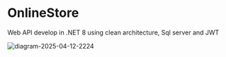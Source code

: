 # OnlineStore

Web API develop in .NET 8 using clean architecture, Sql server and JWT

![diagram-2025-04-12-2224](https://github.com/user-attachments/assets/45b906e3-84f9-4bbd-83dc-0448a911b38b)
